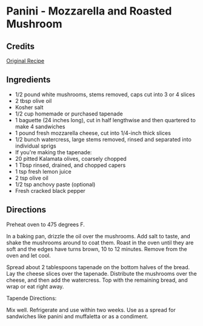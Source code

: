 # Panini - Mozzarella and Roasted Mushroom 

<!-- BEGIN content -->

## Credits

[Original Recipe](http://homecooking.about.com/library/archive/blv167.htm "http://homecooking.about.com/library/archive/blv167.htm")

## Ingredients

- 1/2 pound white mushrooms, stems removed, caps cut into 3 or 4 slices
- 2 tbsp olive oil
- Kosher salt
- 1/2 cup homemade or purchased tapenade 
- 1 baguette (24 inches long), cut in half lengthwise and then quartered to make 4 sandwiches
- 1 pound fresh mozzarella cheese, cut into 1/4-inch thick slices
- 1/2 bunch watercress, large stems removed, rinsed and separated into individual sprigs
- If you're making the tapenade:
- 20 pitted Kalamata olives, coarsely chopped
- 1 Tbsp rinsed, drained, and chopped capers
- 1 tsp fresh lemon juice
- 2 tsp olive oil
- 1/2 tsp anchovy paste (optional)
- Fresh cracked black pepper

## Directions

Preheat oven to 475 degrees F.  
  
 In a baking pan, drizzle the oil over the mushrooms. Add salt to taste, and shake the mushrooms around to coat them. Roast in the oven until they are soft and the edges have turns brown, 10 to 12 minutes. Remove from the oven and let cool.  
  
 Spread about 2 tablespoons tapenade on the bottom halves of the bread. Lay the cheese slices over the tapenade. Distribute the mushrooms over the cheese, and then add the watercress. Top with the remaining bread, and wrap or eat right away.   
  
 Tapende Directions:  
 Mix well. Refrigerate and use within two weeks. Use as a spread for sandwiches like panini and muffaletta or as a condiment.

<!-- END content -->

